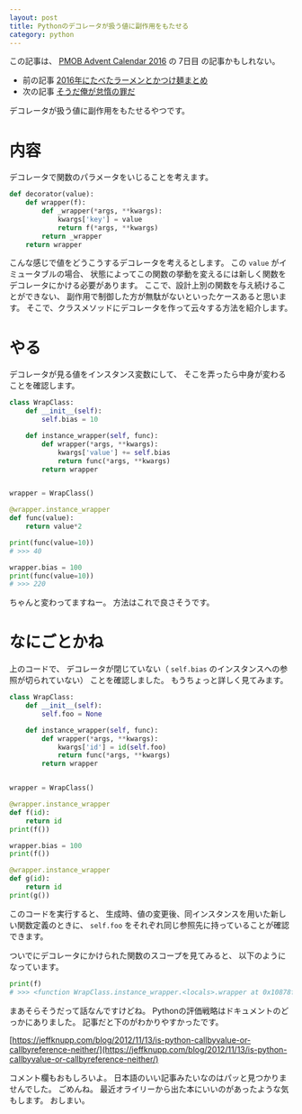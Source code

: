 ```yaml
---
layout: post
title: Pythonのデコレータが扱う値に副作用をもたせる
category: python
---
```

この記事は、
[PMOB Advent Calendar 2016](http://www.adventar.org/calendars/1832)
の 7日目 の記事かもしれない。

- 前の記事 [2016年にたべたラーメンとかつけ麺まとめ](http://menonomo.hateblo.jp/entry/2016/12/06/040834)
- 次の記事 [そうだ俺が怠惰の罪だ](http://zodi-g12.hatenablog.com/entry/2016/12/08/195451)

デコレータが扱う値に副作用をもたせるやつです。


# 内容
デコレータで関数のパラメータをいじることを考えます。

```python
def decorator(value):
    def wrapper(f):
        def _wrapper(*args, **kwargs):
            kwargs['key'] = value
            return f(*args, **kwargs)
        return _wrapper
    return wrapper
```

こんな感じで値をどうこうするデコレータを考えるとします。
この `value` がイミュータブルの場合、
状態によってこの関数の挙動を変えるには新しく関数をデコレータにかける必要があります。
ここで、設計上別の関数を与え続けることができない、
副作用で制御した方が無駄がないといったケースあると思います。
そこで、クラスメソッドにデコレータを作って云々する方法を紹介します。


# やる
デコレータが見る値をインスタンス変数にして、
そこを弄ったら中身が変わることを確認します。

```python
class WrapClass:
    def __init__(self):
        self.bias = 10

    def instance_wrapper(self, func):
        def wrapper(*args, **kwargs):
            kwargs['value'] += self.bias
            return func(*args, **kwargs)
        return wrapper


wrapper = WrapClass()

@wrapper.instance_wrapper
def func(value):
    return value*2

print(func(value=10))
# >>> 40

wrapper.bias = 100
print(func(value=10))
# >>> 220
```

ちゃんと変わってますねー。
方法はこれで良さそうです。


# なにごとかね
上のコードで、
デコレータが閉じていない（ `self.bias` のインスタンスへの参照が切られていない）
ことを確認しました。
もうちょっと詳しく見てみます。

```python
class WrapClass:
    def __init__(self):
        self.foo = None

    def instance_wrapper(self, func):
        def wrapper(*args, **kwargs):
            kwargs['id'] = id(self.foo)
            return func(*args, **kwargs)
        return wrapper


wrapper = WrapClass()

@wrapper.instance_wrapper
def f(id):
    return id
print(f())

wrapper.bias = 100
print(f())

@wrapper.instance_wrapper
def g(id):
    return id
print(g())
```

このコードを実行すると、
生成時、値の変更後、同インスタンスを用いた新しい関数定義のときに、
`self.foo` をそれぞれ同じ参照先に持っていることが確認できます。

ついでにデコレータにかけられた関数のスコープを見てみると、
以下のようになっています。

```python
print(f)
# >>> <function WrapClass.instance_wrapper.<locals>.wrapper at 0x10878f158>
```


まあそらそうだって話なんですけどね。
Pythonの評価戦略はドキュメントのどっかにありました。
記事だと下のがわかりやすかったです。

[https://jeffknupp.com/blog/2012/11/13/is-python-callbyvalue-or-callbyreference-neither/](https://jeffknupp.com/blog/2012/11/13/is-python-callbyvalue-or-callbyreference-neither/)

コメント欄もおもしろいよ。
日本語のいい記事みたいなのはパッと見つかりませんでした。
ごめんね。
最近オライリーから出た本にいいのがあったような気もします。
おしまい。
